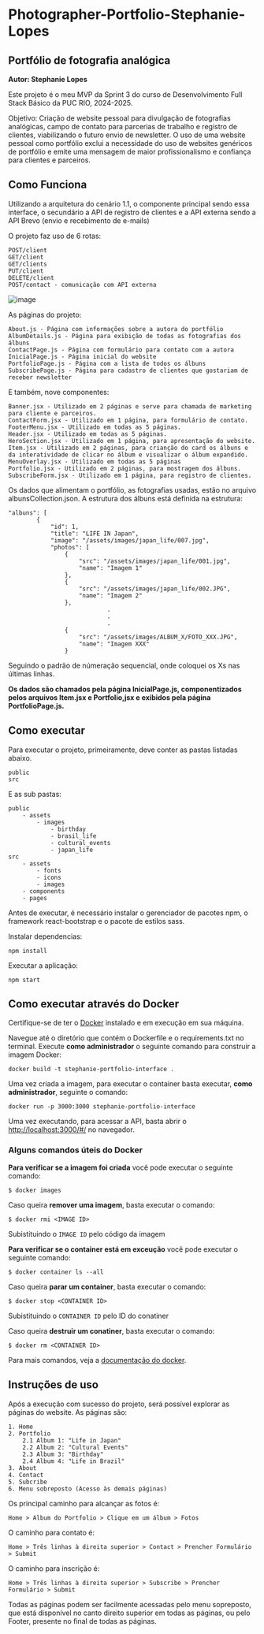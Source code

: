 # Photographer-Portfolio-Stephanie-Lopes
## Portfólio de fotografia analógica
**Autor: Stephanie Lopes**

Este projeto é o meu MVP da Sprint 3 do curso de Desenvolvimento Full Stack Básico da PUC RIO, 2024-2025.

Objetivo: Criação de website pessoal para divulgação de fotografias analógicas, campo de contato para parcerias de trabalho e registro de clientes, viabilizando o futuro envio de newsletter. O uso de uma website pessoal como portfólio exclui a necessidade do uso de websites genéricos de portfólio e emite uma mensagem de maior profissionalismo e confiança para clientes e parceiros.

## Como Funciona

Utilizando a arquitetura do cenário 1.1, o componente principal sendo essa interface, o secundário a API de registro de clientes e a API externa sendo a API Brevo (envio e recebimento de e-mails)

O projeto faz uso de 6 rotas:
```
POST/client
GET/client
GET/clients
PUT/client
DELETE/client
POST/contact - comunicação com API externa
```

![image](https://github.com/user-attachments/assets/a8dba2e2-529c-4897-87b9-d616733f5ba0)


As páginas do projeto:
```
About.js - Página com informações sobre a autora do portfólio
AlbumDetails.js - Página para exibição de todas as fotografias dos álbuns
ContactPage.js - Página com formulário para contato com a autora
InicialPage.js - Página inicial do website
PortfolioPage.js - Página com a lista de todos os álbuns
SubscribePage.js - Página para cadastro de clientes que gostariam de receber newsletter
```
E também, nove componentes:
```
Banner.jsx - Utilizado em 2 páginas e serve para chamada de marketing para cliente e parceiros.
ContactForm.jsx - Utilizado em 1 página, para formulário de contato.
FooterMenu.jsx - Utilizado em todas as 5 páginas.
Header.jsx - Utilizado em todas as 5 páginas.
HeroSection.jsx - Utilizado em 1 página, para apresentação do website.
Item.jsx - Utilizado em 2 páginas, para crianção do card os álbuns e da interatividade de clicar no álbum e visualizar o álbum expandido.
MenuOverlay.jsx - Utilizado em todas as 5 páginas
Portfolio.jsx - Utilizado em 2 páginas, para mostragem dos álbuns.
SubscribeForm.jsx - Utilizado em 1 página, para registro de clientes.
```

Os dados que alimentam o portfólio, as fotografias usadas, estão no arquivo albunsCollection.json. A estrutura dos álbuns está definida na estrutura:
```
"albuns": [
        {
            "id": 1,
            "title": "LIFE IN Japan",
            "image": "/assets/images/japan_life/007.jpg",
            "photos": [
                {
                    "src": "/assets/images/japan_life/001.jpg",
                    "name": "Imagem 1"
                },
                {
                    "src": "/assets/images/japan_life/002.JPG",
                    "name": "Imagem 2"
                },
                            .
                            .
                            .
                {
                    "src": "/assets/images/ALBUM_X/FOTO_XXX.JPG",
                    "name": "Imagem XXX"
                }
```
Seguindo o padrão de númeração sequencial, onde coloquei os Xs nas últimas linhas.

**Os dados são chamados pela página InicialPage.js, componentizados pelos arquivos Item.jsx e Portfolio,jsx e exibidos pela página PortfolioPage.js.**

## Como executar

Para executar o projeto, primeiramente, deve conter as pastas listadas abaixo.
```
public
src
```
E as sub pastas:
```
public
    - assets
        - images
            - birthday
            - brasil_life
            - cultural_events
            - japan_life
src
    - assets
        - fonts
        - icons
        - images
    - components
    - pages
```

Antes de executar, é necessário instalar o gerenciador de pacotes npm, o framework react-bootstrap e o pacote de estilos sass.

Instalar dependencias:
```
npm install
```
Executar a aplicação:
```
npm start
```

## Como executar através do Docker

Certifique-se de ter o [Docker](https://docs.docker.com/engine/install/) instalado e em execução em sua máquina.

Navegue até o diretório que contém o Dockerfile e o requirements.txt no terminal.
Execute **como administrador** o seguinte comando para construir a imagem Docker:

```
docker build -t stephanie-portfolio-interface .
```

Uma vez criada a imagem, para executar o container basta executar, **como administrador**, seguinte o comando: 

```
docker run -p 3000:3000 stephanie-portfolio-interface
```

Uma vez executando, para acessar a API, basta abrir o [http://localhost:3000/#/](http://localhost:3000/#/) no navegador.


### Alguns comandos úteis do Docker

**Para verificar se a imagem foi criada** você pode executar o seguinte comando:

```
$ docker images
```

 Caso queira **remover uma imagem**, basta executar o comando:
```
$ docker rmi <IMAGE ID>
```
Subistituindo o `IMAGE ID` pelo código da imagem

**Para verificar se o container está em exceução** você pode executar o seguinte comando:

```
$ docker container ls --all
```

 Caso queira **parar um container**, basta executar o comando:
```
$ docker stop <CONTAINER ID>
```
Subistituindo o `CONTAINER ID` pelo ID do conatiner


 Caso queira **destruir um conatiner**, basta executar o comando:
```
$ docker rm <CONTAINER ID>
```
Para mais comandos, veja a [documentação do docker](https://docs.docker.com/engine/reference/run/).


## Instruções de uso

Após a execução com sucesso do projeto, será possível explorar as páginas do website. As páginas são:

```
1. Home
2. Portfolio
    2.1 Album 1: "Life in Japan"
    2.2 Album 2: "Cultural Events"
    2.3 Album 3: "Birthday"
    2.4 Album 4: "Life in Brazil"
3. About
4. Contact
5. Subcribe
6. Menu sobreposto (Acesso às demais páginas)
```

Os principal caminho para alcançar as fotos é:
```
Home > Album do Portfolio > Clique em um álbum > Fotos
```
O caminho para contato é:
```
Home > Três linhas à direita superior > Contact > Prencher Formulário > Submit
```
O caminho para inscrição é:
```
Home > Três linhas à direita superior > Subscribe > Prencher Formulário > Submit
```
Todas as páginas podem ser facilmente acessadas pelo menu sopreposto, que está disponível no canto direito superior em todas as páginas, ou pelo Footer, presente no final de todas as páginas.
